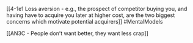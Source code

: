 
[[4-1e1 Loss aversion - e.g., the prospect of competitor buying you, and having have to acquire you later at higher cost, are the two biggest concerns which motivate potential acquirers]]
#MentalModels 

[[AN3C - People don’t want better, they want less crap]]